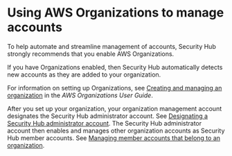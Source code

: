 # Using AWS Organizations to manage accounts<a name="securityhub-prereq-orgs"></a>

To help automate and streamline management of accounts, Security Hub strongly recommends that you enable AWS Organizations\.

If you have Organizations enabled, then Security Hub automatically detects new accounts as they are added to your organization\.

For information on setting up Organizations, see [Creating and managing an organization](https://docs.aws.amazon.com/organizations/latest/userguide/orgs_manage_org.html) in the *AWS Organizations User Guide*\.

After you set up your organization, your organization management account designates the Security Hub administrator account\. See [Designating a Security Hub administrator account](designate-orgs-admin-account.md)\. The Security Hub administrator account then enables and manages other organization accounts as Security Hub member accounts\. See [Managing member accounts that belong to an organization](securityhub-accounts-orgs.md)\.